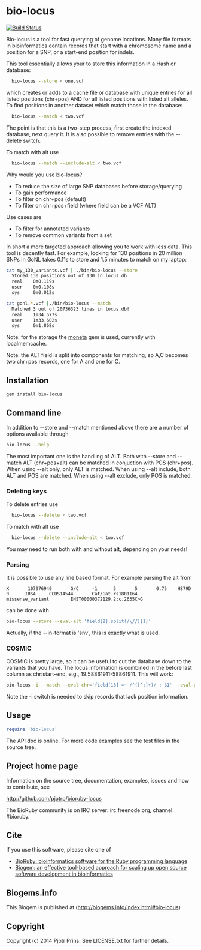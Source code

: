 # bio-locus

[![Build Status](https://secure.travis-ci.org/pjotrp/bioruby-locus.png)](http://travis-ci.org/pjotrp/bioruby-locus)

Bio-locus is a tool for fast querying of genome locations. Many file
formats in bioinformatics contain records that start with a chromosome
name and a position for a SNP, or a start-end position for indels.

This tool essentially allows your to store this information in a Hash
or database:

```sh
  bio-locus --store < one.vcf 
```

which creates or adds to a cache file or database with unique entries
for all listed positions (chr+pos) AND for all listed positions with
listed alt alleles. To find positions in another dataset which match
those in the database:

```sh
  bio-locus --match < two.vcf
```

The point is that this is a two-step process, first create the
indexed database, next query it. It is also possible to remove entries
with the --delete switch.

To match with alt use

```sh
  bio-locus --match --include-alt < two.vcf
```

Why would you use bio-locus?

* To reduce the size of large SNP databases before storage/querying
* To gain performance
* To filter on chr+pos (default)
* To filter on chr+pos+field (where field can be a VCF ALT)

Use cases are 

* To filter for annotated variants
* To remove common variants from a set

In short a more targeted approach allowing you to work with less data. This
tool is decently fast. For example, looking for 130 positions in 20 million SNPs
in GoNL takes 0.11s to store and 1.5 minutes to match on my laptop:

```sh
cat my_130_variants.vcf | ./bin/bio-locus --store
  Stored 130 positions out of 130 in locus.db
  real    0m0.119s
  user    0m0.108s
  sys     0m0.012s

cat gonl.*.vcf |./bin/bio-locus --match
  Matched 3 out of 20736323 lines in locus.db!
  real    1m34.577s
  user    1m33.602s
  sys     0m1.868s
```

Note: for the storage the [moneta](https://github.com/minad/moneta) gem is used, currently with localmemcache.

Note: the ALT field is split into components for matching, so A,C
becomes two chr+pos records, one for A and one for C.

## Installation

```sh
gem install bio-locus
```

## Command line

In addition to --store and --match mentioned above there are a number
of options available through

```sh
bio-locus --help
```

The most important one is the handling of ALT. Both with --store and
--match ALT (chr+pos+alt) can be matched in conjuction with POS
(chr+pos). When using --alt only, only ALT is matched. When using
--alt include, both ALT and POS are matched. When using --alt exclude,
only POS is matched. 


### Deleting keys

To delete entries use 

```sh
  bio-locus --delete < two.vcf
```

To match with alt use

```sh
  bio-locus --delete --include-alt < two.vcf
```

You may need to run both with and without alt, depending on your needs!

### Parsing

It is possible to use any line based format. For example parsing the
alt from

```
X       107976940       G/C     -1      5       5       0.75    H879D   0      IRS4     CCDS14544       Cat/Gat rs1801164       missense_variant        ENST00000372129.2:c.2635C>G
```

can be done with

```sh
bio-locus --store --eval-alt 'field[2].split(/\//)[1]'
```

Actually, if the --in-format is 'snv', this is exactly what is used.

### COSMIC

COSMIC is pretty large, so it can be useful to cut the database down to the
variants that you have. The locus information is combined
in the before last column as chr:start-end, e.g.,
19:58861911-58861911. This will work:

```sh
bio-locus -i --match --eval-chr='field[13] =~ /^([^:]+)/ ; $1' --eval-pos='field[13] =~ /:(\d+)-/ ; $1 ' < CosmicMutantExportIncFus_v68.tsv
```

Note the -i switch is needed to skip records that lack position
information.

## Usage

```ruby
require 'bio-locus'
```

The API doc is online. For more code examples see the test files in
the source tree.
        
## Project home page

Information on the source tree, documentation, examples, issues and
how to contribute, see

  http://github.com/pjotrp/bioruby-locus

The BioRuby community is on IRC server: irc.freenode.org, channel: #bioruby.

## Cite

If you use this software, please cite one of
  
* [BioRuby: bioinformatics software for the Ruby programming language](http://dx.doi.org/10.1093/bioinformatics/btq475)
* [Biogem: an effective tool-based approach for scaling up open source software development in bioinformatics](http://dx.doi.org/10.1093/bioinformatics/bts080)

## Biogems.info

This Biogem is published at (http://biogems.info/index.html#bio-locus)

## Copyright

Copyright (c) 2014 Pjotr Prins. See LICENSE.txt for further details.

